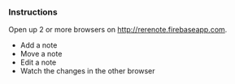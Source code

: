 ### Instructions

Open up 2 or more browsers on http://rerenote.firebaseapp.com.

 * Add a note
 * Move a note
 * Edit a note
 * Watch the changes in the other browser
